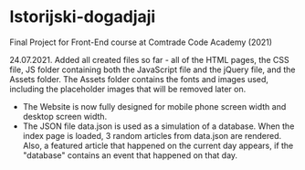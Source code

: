 # Istorijski-dogadjaji
Final Project for Front-End course at Comtrade Code Academy (2021)


24.07.2021.
Added all created files so far - all of the HTML pages, the CSS file, JS folder containing both the JavaScript file and the jQuery file, and the Assets folder. The Assets folder contains the fonts and images used, including the placeholder images that will be removed later on.

- The Website is now fully designed for mobile phone screen width and desktop screen width.
- The JSON file data.json is used as a simulation of a database. When the index page is loaded, 3 random articles from data.json are rendered. Also, a featured article that happened on the current day appears, if the "database" contains an event that happened on that day.
